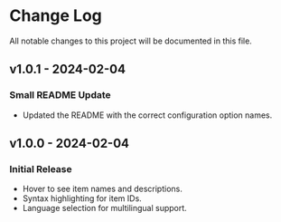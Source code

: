 # Change Log

All notable changes to this project will be documented in this file.

## v1.0.1 - 2024-02-04

### Small README Update

- Updated the README with the correct configuration option names.

## v1.0.0 - 2024-02-04

### Initial Release

- Hover to see item names and descriptions.
- Syntax highlighting for item IDs.
- Language selection for multilingual support.

